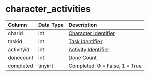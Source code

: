 # character\_activities

| Column | Data Type | Description |
| :--- | :--- | :--- |
| charid | int | [Character Identifier](character_data.md) |
| taskid | int | [Task Identifier](../tasks/tasks.md) |
| activityid | int | [Activity Identifier](../tasks/task_activities.md) |
| donecount | int | Done Count |
| completed | tinyint | Completed: 0 = False, 1 = True |

